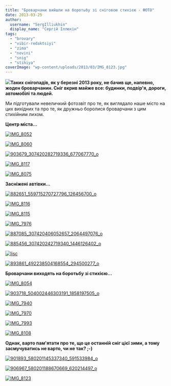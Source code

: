 ```yaml
---
title: "Броварчани вийшли на боротьбу зі сніговою стихією - ФОТО"
date: 2013-03-25
author: 
  username: "SergIlliukhin"
  display_name: "Сергій Іллюхін"
tags: 
  - "brovary"
  - "vibir-redaktsiyi"
  - "zima"
  - "novini"
  - "snig"
  - "stihiya"
coverImage: "wp-content/uploads/2013/03/IMG_8123.jpg"
---
```


[![](https://mpz.brovary.org/wp-content/uploads/2013/03/883267_465359846870255_537387022_o.jpg)](https://mpz.brovary.org/wp-content/uploads/2013/03/883267_465359846870255_537387022_o.jpg)**Таких снігопадів, як у березні 2013 року, не бачив ще, напевно, жоден броварчанин. Сніг вкрив майже все: будинки, подвір'я, дороги, автомобілі та людей.**

Ми підготували невеличкий фотозвіт про те, як виглядало наше місто на цих вихідних та про те, як дружньо боролися броварчани з цим стихійним лихом.

**Центр міста...**

[![IMG_8052](https://mpz.brovary.org/wp-content/uploads/2013/03/IMG_8052.jpg)](https://mpz.brovary.org/wp-content/uploads/2013/03/IMG_8052.jpg)

[![IMG_8060](https://mpz.brovary.org/wp-content/uploads/2013/03/IMG_8060.jpg)](https://mpz.brovary.org/wp-content/uploads/2013/03/IMG_8060.jpg)

[![903679_307420282719336_677067770_o](https://mpz.brovary.org/wp-content/uploads/2013/03/903679_307420282719336_677067770_o.jpg)](https://mpz.brovary.org/wp-content/uploads/2013/03/903679_307420282719336_677067770_o.jpg)

[![IMG_8117](https://mpz.brovary.org/wp-content/uploads/2013/03/IMG_8117.jpg)](https://mpz.brovary.org/wp-content/uploads/2013/03/IMG_8117.jpg)

[![IMG_8075](https://mpz.brovary.org/wp-content/uploads/2013/03/IMG_8075.jpg)](https://mpz.brovary.org/wp-content/uploads/2013/03/IMG_8075.jpg)

**Засніжені автівки...**

[![882651_559715270727796_126456700_o](https://mpz.brovary.org/wp-content/uploads/2013/03/882651_559715270727796_126456700_o.jpg)](https://mpz.brovary.org/wp-content/uploads/2013/03/882651_559715270727796_126456700_o.jpg)

[![IMG_8116](https://mpz.brovary.org/wp-content/uploads/2013/03/IMG_8116.jpg)](https://mpz.brovary.org/wp-content/uploads/2013/03/IMG_8116.jpg)

[![IMG_8115](https://mpz.brovary.org/wp-content/uploads/2013/03/IMG_8115.jpg)](https://mpz.brovary.org/wp-content/uploads/2013/03/IMG_8115.jpg)

[![IMG_7976](https://mpz.brovary.org/wp-content/uploads/2013/03/IMG_7976.jpg)](https://mpz.brovary.org/wp-content/uploads/2013/03/IMG_7976.jpg)

[![887085_307420406052657_2064497076_o](https://mpz.brovary.org/wp-content/uploads/2013/03/887085_307420406052657_2064497076_o.jpg)](https://mpz.brovary.org/wp-content/uploads/2013/03/887085_307420406052657_2064497076_o.jpg)

[![885456_307420242719340_1446126402_o](https://mpz.brovary.org/wp-content/uploads/2013/03/885456_307420242719340_1446126402_o.jpg)](https://mpz.brovary.org/wp-content/uploads/2013/03/885456_307420242719340_1446126402_o.jpg)

[![lisc](https://mpz.brovary.org/wp-content/uploads/2013/03/lisc.jpg)](https://mpz.brovary.org/wp-content/uploads/2013/03/lisc.jpg)

[![893861_492238504168554_294500277_o](https://mpz.brovary.org/wp-content/uploads/2013/03/893861_492238504168554_294500277_o.jpg)](https://mpz.brovary.org/wp-content/uploads/2013/03/893861_492238504168554_294500277_o.jpg)

**Броварчани виходять на боротьбу зі стихією...**

[![IMG_8054](https://mpz.brovary.org/wp-content/uploads/2013/03/IMG_8054.jpg)](https://mpz.brovary.org/wp-content/uploads/2013/03/IMG_8054.jpg)

[![903718_504002446303191_1858197505_o](https://mpz.brovary.org/wp-content/uploads/2013/03/903718_504002446303191_1858197505_o.jpg)](https://mpz.brovary.org/wp-content/uploads/2013/03/903718_504002446303191_1858197505_o.jpg)

[![IMG_7940](https://mpz.brovary.org/wp-content/uploads/2013/03/IMG_7940.jpg)](https://mpz.brovary.org/wp-content/uploads/2013/03/IMG_7940.jpg)

[![IMG_7970](https://mpz.brovary.org/wp-content/uploads/2013/03/IMG_7970.jpg)](https://mpz.brovary.org/wp-content/uploads/2013/03/IMG_7970.jpg)

[![IMG_7993](https://mpz.brovary.org/wp-content/uploads/2013/03/IMG_7993.jpg)](https://mpz.brovary.org/wp-content/uploads/2013/03/IMG_7993.jpg)

[![IMG_8108](https://mpz.brovary.org/wp-content/uploads/2013/03/IMG_8108.jpg)](https://mpz.brovary.org/wp-content/uploads/2013/03/IMG_8108.jpg)

**Однак, варто пам'ятати про те, що це останній сніг цієї зими, а тому засмучуватись не варто, чи не так? ;-)**

[![901893_580201145337340_591533984_o](https://mpz.brovary.org/wp-content/uploads/2013/03/901893_580201145337340_591533984_o.jpg)](https://mpz.brovary.org/wp-content/uploads/2013/03/901893_580201145337340_591533984_o.jpg)

[![906967_580201188670669_620214497_o](https://mpz.brovary.org/wp-content/uploads/2013/03/906967_580201188670669_620214497_o.jpg)](https://mpz.brovary.org/wp-content/uploads/2013/03/906967_580201188670669_620214497_o.jpg)

[![IMG_8123](https://mpz.brovary.org/wp-content/uploads/2013/03/IMG_8123.jpg)](https://mpz.brovary.org/wp-content/uploads/2013/03/IMG_8123.jpg)
